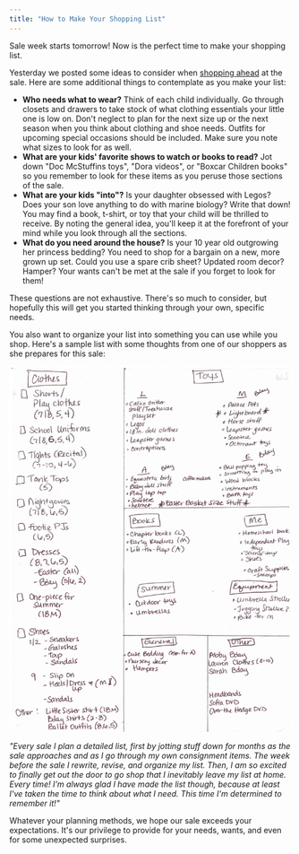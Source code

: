 ```yaml
---
title: "How to Make Your Shopping List"
---
```


Sale week starts tomorrow! Now is the perfect time to make your shopping list.

Yesterday we posted some ideas to consider when [shopping ahead](/shopping-ahead-at-boutique-for-a-week-2/) at the sale. Here are some additional things to contemplate as you make your list:

* **Who needs what to wear?** Think of each child individually. Go through closets and drawers to take stock of what clothing essentials your little one is low on. Don't neglect to plan for the next size up or the next season when you think about clothing and shoe needs. Outfits for upcoming special occasions should be included. Make sure you note what sizes to look for as well.
* **What are your kids' favorite shows to watch or books to read?** Jot down "Doc McStuffins toys", "Dora videos", or "Boxcar Children books" so you remember to look for these items as you peruse those sections of the sale.
* **What are your kids "into"?** Is your daughter obsessed with Legos? Does your son love anything to do with marine biology? Write that down! You may find a book, t-shirt, or toy that your child will be thrilled to receive. By noting the general idea, you'll keep it at the forefront of your mind while you look through all the sections.
* **What do you need around the house?** Is your 10 year old outgrowing her princess bedding? You need to shop for a bargain on a new, more grown up set. Could you use a spare crib sheet? Updated room decor? Hamper? Your wants can't be met at the sale if you forget to look for them!

These questions are not exhaustive. There's so much to consider, but hopefully this will get you started thinking through your own, specific needs.

You also want to organize your list into something you can use while you shop. Here's a sample list with some thoughts from one of our shoppers as she prepares for this sale:

![](/img/blog/shopping-list.png)

_"Every sale I plan a detailed list, first by jotting stuff down for months as the sale approaches and as I go through my own consignment items. The week before the sale I rewrite, revise, and organize my list. Then, I am so excited to finally get out the door to go shop that I inevitably leave my list at home. Every time! I'm always glad I have made the list though, because at least I've taken the time to think about what I need. This time I'm determined to remember it!"_

Whatever your planning methods, we hope our sale exceeds your expectations. It's our privilege to provide for your needs, wants, and even for some unexpected surprises.
